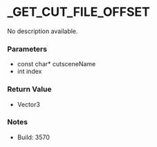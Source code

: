 # _GET_CUT_FILE_OFFSET

No description available.

### Parameters
* const char* cutsceneName
* int index

### Return Value
* Vector3

### Notes
* Build: 3570

